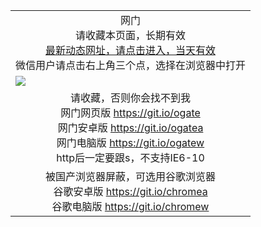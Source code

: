 ﻿<table>
  <tr></tr>
  <!--tr><td colspan=2 align=center><img src="https://cloud.githubusercontent.com/assets/11880933/13434984/f430fae2-e012-11e5-814f-c2df1e82b247.jpg" /></td></tr-->
  <tr><td colspan=2 align=center>网门<br/>
    请收藏本页面，长期有效<br/>
    <a href="https://d3qk98pcvs33js.cloudfront.net?from=github" target="_blank">最新动态网址，请点击进入，当天有效</a><br/>
    微信用户请点击右上角三个点，选择在浏览器中打开<!--br/><br/>
    海外直连网址 <a href="http://www.ogate.org/oGate.aspx?from=githubo" target="_blank">www.ogate.org</a-->
    <!--br>* IE6打开动态网址须在选项中勾选TLS 1.0--></td>
  </tr>
  <tr>
    <td colspan=2><a href="https://d3qk98pcvs33js.cloudfront.net?from=github" target="_blank"><img src="https://cloud.githubusercontent.com/assets/11880933/15631437/70d0a74e-259d-11e6-946f-6237b4b657bd.jpg" /></a></td> 
  </tr>
  <tr>
    <td colspan=2 align=center>请收藏，否则你会找不到我<br/>
      网门网页版
      <a href="https://github.com/ogate/ogate/blob/master/README.md?web" target="_blank">https://git.io/ogate</a><br>
      网门安卓版
      <a href="https://d3qk98pcvs33js.cloudfront.net/ogUP.aspx?name=2A%2FoGate.apk">https://git.io/ogatea</a><br/>
      网门电脑版
      <a href="https://d3qk98pcvs33js.cloudfront.net/ogUP.aspx?name=https%3A%2F%2Fgit.io%2Fogatew">https://git.io/ogatew</a><br/>
      http后一定要跟s，不支持IE6-10
    </td>
  </tr>
  <tr>
    <td colspan=2 align=center>被国产浏览器屏蔽，可选用谷歌浏览器<br/>
      谷歌安卓版
      <a href="https://d3qk98pcvs33js.cloudfront.net/ogUP.aspx?name=2A%2FChrome.apk">https://git.io/chromea</a><br/>
      谷歌电脑版
      <a href="https://d3qk98pcvs33js.cloudfront.net/ogUP.aspx?name=2A%2FChrome.zip">https://git.io/chromew</a>
    </td>
  </tr>
  <!--tr>
    <td colspan=2 align=center>可能失效的动态网址
    </td>
  </tr-->
</table>
